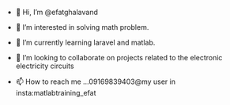 - 👋 Hi, I’m @efatghalavand
- 👀 I’m interested in solving math problem.
- 🌱 I’m currently learning laravel and matlab.
- 💞️ I’m looking to collaborate on projects related to the electronic electricity circuits

- 📫 How to reach me ...09169839403@my user  in insta:matlabtraining_efat

<!---
efatgh/efatgh is a ✨ special ✨ repository because its `README.md` (this file) appears on your GitHub profile.
You can click the Preview link to take a look at your changes.
--->
